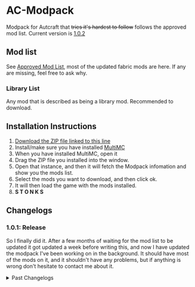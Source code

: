 <!--
@format
cSpell:word Autcraft HAHAHAHAHAHAHAHAHAHAHA
-->

# AC-Modpack

Modpack for Autcraft that ~~tries it's hardest to follow~~ follows the approved mod list. Current version is [1.0.2](#changelogs)

## Mod list

See [Approved Mod List](https://www.autcraft.com/wiki/m/34575523/page/Approved_Mods), most of the updated fabric mods are here. If any are missing, feel free to ask why.

### Library List

Any mod that is described as being a library mod. Recommended to download.

## Installation Instructions

1. [Download the ZIP file linked to this line](AC-Modpack.zip)
2. Install/make sure you have installed [MultiMC](https://multimc.org/)
3. When you have installed MultiMC, open it
4. Drag the ZIP file you installed into the window.
5. Open that instance, and then it will fetch the Modpack infomation and show you the mods list.
6. Select the mods you want to download, and then click ok.
7. It will then load the game with the mods installed.
8. **S T O N K S**

## Changelogs

### 1.0.1: Release

So I finally did it. After a few months of waiting for the mod list to be updated it got updated a week before writing this, and now I have updated the modpack I've been working on in the background. It should have most of the mods on it, and it shouldn't have any problems, but if anything is wrong don't hesitate to contact me about it.

<details>
  <summary>Past Changelogs</summary>
  
  You fool, there is no past changelogs. Now you're stuck here forever! HAHAHAHAHAHAHAHAHAHAHA!
</details>
